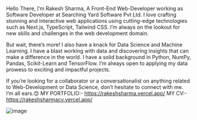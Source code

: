 Hello There, I’m Rakesh Sharma, A Front-End Web-Developer working as Software Developer at Searching Yard Software Pvt Ltd. I love crafting stunning and interactive web applications using cutting-edge technologies such as Next.js, TypeScript, Tailwind CSS. I’m always on the lookout for new skills and challenges in the web development domain.

But wait, there’s more! I also have a knack for Data Science and Machine Learning. I have a blast working with data and discovering insights that can make a difference in the world. I have a solid background in Python, NumPy, Pandas, Scikit-Learn and TensorFlow. I’m always open to applying my data prowess to exciting and impactful projects.

If you’re looking for a collaborator or a conversationalist on anything related to Web-Development or Data Science, don’t hesitate to connect with me. I’m all ears.😊
MY PORTFOLIO:- https://rakeshsharma.vercel.app/
MY CV:- https://rakeshsharmacv.vercel.app/

![image](https://github.com/CoderRakeshSharma/CoderRakeshSharma/assets/113636765/746bed0a-1745-4e69-9ce9-93e161ca7a31)

